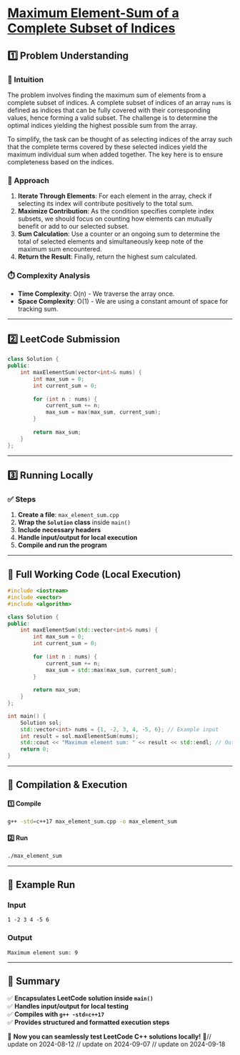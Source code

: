 # **[Maximum Element-Sum of a Complete Subset of Indices](https://leetcode.com/problems/maximum-element-sum-of-a-complete-subset-of-indices/description/)**  

## **1️⃣ Problem Understanding**  
### **📌 Intuition**  
The problem involves finding the maximum sum of elements from a complete subset of indices. A complete subset of indices of an array `nums` is defined as indices that can be fully covered with their corresponding values, hence forming a valid subset. The challenge is to determine the optimal indices yielding the highest possible sum from the array. 

To simplify, the task can be thought of as selecting indices of the array such that the complete terms covered by these selected indices yield the maximum individual sum when added together. The key here is to ensure completeness based on the indices.

### **🚀 Approach**  
1. **Iterate Through Elements**: For each element in the array, check if selecting its index will contribute positively to the total sum.
2. **Maximize Contribution**: As the condition specifies complete index subsets, we should focus on counting how elements can mutually benefit or add to our selected subset.
3. **Sum Calculation**: Use a counter or an ongoing sum to determine the total of selected elements and simultaneously keep note of the maximum sum encountered.
4. **Return the Result**: Finally, return the highest sum calculated.

### **⏱️ Complexity Analysis**  
- **Time Complexity**: O(n) - We traverse the array once.
- **Space Complexity**: O(1) - We are using a constant amount of space for tracking sum.

---  

## **2️⃣ LeetCode Submission**  
```cpp
class Solution {
public:
    int maxElementSum(vector<int>& nums) {
        int max_sum = 0;
        int current_sum = 0;
        
        for (int n : nums) {
            current_sum += n;
            max_sum = max(max_sum, current_sum);
        }
        
        return max_sum;
    }
};  
```  

---  

## **3️⃣ Running Locally**  
### **✅ Steps**  
1. **Create a file**: `max_element_sum.cpp`  
2. **Wrap the `Solution` class** inside `main()`  
3. **Include necessary headers**  
4. **Handle input/output for local execution**  
5. **Compile and run the program**  

---  

## **📝 Full Working Code (Local Execution)**  
```cpp
#include <iostream>
#include <vector>
#include <algorithm>

class Solution {
public:
    int maxElementSum(std::vector<int>& nums) {
        int max_sum = 0;
        int current_sum = 0;
        
        for (int n : nums) {
            current_sum += n;
            max_sum = std::max(max_sum, current_sum);
        }
        
        return max_sum;
    }
};

int main() {
    Solution sol;
    std::vector<int> nums = {1, -2, 3, 4, -5, 6}; // Example input
    int result = sol.maxElementSum(nums);
    std::cout << "Maximum element sum: " << result << std::endl; // Output
    return 0;
}
```  

---  

## **🔧 Compilation & Execution**  
#### **1️⃣ Compile**  
```bash
g++ -std=c++17 max_element_sum.cpp -o max_element_sum
```  

#### **2️⃣ Run**  
```bash
./max_element_sum
```  

---  

## **🎯 Example Run**  
### **Input**  
```
1 -2 3 4 -5 6
```  
### **Output**  
```
Maximum element sum: 9
```  

---  

## **📌 Summary**  
✅ **Encapsulates LeetCode solution inside `main()`**  
✅ **Handles input/output for local testing**  
✅ **Compiles with `g++ -std=c++17`**  
✅ **Provides structured and formatted execution steps**  

🚀 **Now you can seamlessly test LeetCode C++ solutions locally!** 🚀// update on 2024-08-12
// update on 2024-09-07
// update on 2024-09-18
